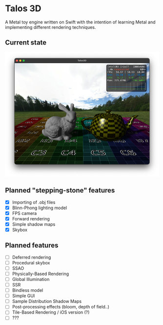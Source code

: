 # Talos 3D

A Metal toy engine written on Swift with the intention of learning Metal and implementing different rendering techniques.

## Current state
![Current Engine State](./Captures/CurrentState.png)

## Planned "stepping-stone" features
- [x] Importing of .obj files
- [x] Blinn-Phong lighting model
- [x] FPS camera
- [x] Forward rendering
- [x] Simple shadow maps
- [x] Skybox

## Planned features
- [ ] Deferred rendering
- [ ] Procedural skybox
- [ ] SSAO
- [ ] Physically-Based Rendering
- [ ] Global Illumination
- [ ] SSR
- [ ] Bindless model
- [ ] Simple GUI
- [ ] Sample Distribution Shadow Maps
- [ ] Post-processing effects (bloom, depth of field..)
- [ ] Tile-Based Rendering / iOS version (?)
- [ ] ???
